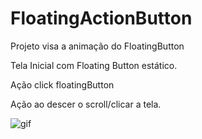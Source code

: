# FloatingActionButton
Projeto visa a animação do FloatingButton

Tela Inicial com Floating Button estático.

Ação click  floatingButton

Ação ao descer o scroll/clicar a tela.

![gif](https://user-images.githubusercontent.com/11597881/36861014-9e289892-1d61-11e8-918d-782988559e85.gif)


